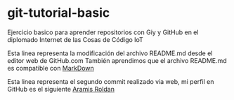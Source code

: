 # git-tutorial-basic
Ejercicio basico para aprender repositorios con Giy y GitHub en el diplomado Internet de las Cosas de Código IoT


Esta linea representa la modificación del archivo README.md desde el editor web de GitHub.com
También aprendimos que el archivo README.md es compatible con [MarkDown](Mhttps://stackedit.io/app#) 

Esta linea representa el segundo commit realizado via web, mi perfil en GitHub es el siguiente [Aramis Roldan](https://github.com/settings/profile)

